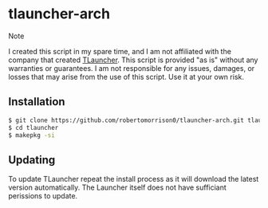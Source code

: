 # tlauncher-arch

> [!NOTE]
> I created this script in my spare time, and I am not affiliated with the company that created 
[TLauncher](https://tlauncher.org/en/). This script is provided "as is" without any warranties or guarantees. I am not responsible for any issues, damages, or losses that may arise from the use of this script. Use it at your own risk.

## Installation

```bash
$ git clone https://github.com/robertomorrison0/tlauncher-arch.git tlauncher
$ cd tlauncher
$ makepkg -si
```

## Updating

To update TLauncher repeat the install process as it will download the latest version automatically.
The Launcher itself does not have sufficiant perissions to update.
